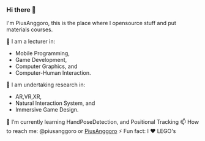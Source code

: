 ### Hi there 👋

I'm PiusAnggoro, 
this is the place where I opensource stuff and put materials courses.

🔭 I am a lecturer in:
- Mobile Programming, 
- Game Development, 
- Computer Graphics, and 
- Computer-Human Interaction. 

👯 I am undertaking research in:
- AR,VR,XR, 
- Natural Interaction System, and
- Immersive Game Design.

🌱 I’m currently learning HandPoseDetection, and Positional Tracking
📫 How to reach me: @piusanggoro or [PiusAnggoro](mailto:piusanggoro@gmail.com?subject=[GitHub]%20Source)
⚡ Fun fact: I ❤️ LEGO's
